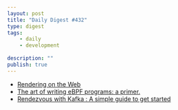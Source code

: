 ```yaml
---
layout: post
title: "Daily Digest #432"
type: digest
tags: 
    - daily
    - development
    
description: ""
publish: true
---
```


- [Rendering on the Web](https://medium.com/@SilentHackz/rendering-on-the-web-80a30c678c3a)
- [The art of writing eBPF programs: a primer.](https://sysdig.com/blog/the-art-of-writing-ebpf-programs-a-primer/)
- [Rendezvous with Kafka : A simple guide to get started](https://medium.com/walmartlabs/rendezvous-with-kafka-a-simple-guide-to-get-started-48db3b921cc)
